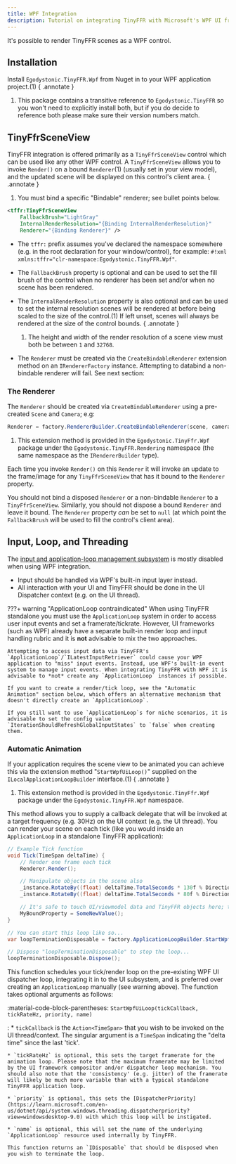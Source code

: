 ```yaml
---
title: WPF Integration
description: Tutorial on integrating TinyFFR with Microsoft's WPF UI framework.
---
```


It's possible to render TinyFFR scenes as a WPF control.

## Installation

Install `Egodystonic.TinyFFR.Wpf` from Nuget in to your WPF application project.(1)
{ .annotate }

1. This package contains a transitive reference to `Egodystonic.TinyFFR` so you won't need to explicitly install both, but if you do decide to reference both please make sure their version numbers match.

## TinyFfrSceneView

TinyFFR integration is offered primarily as a `TinyFfrSceneView` control which can be used like any other WPF control. A `TinyFfrSceneView` allows you to invoke `Render()` on a bound `Renderer`(1) (usually set in your view model), and the updated scene will be displayed on this control's client area.
{ .annotate }

1. You must bind a specific "Bindable" renderer; see bullet points below.

```xml
<tffr:TinyFfrSceneView
    FallbackBrush="LightGray"
    InternalRenderResolution="{Binding InternalRenderResolution}"
    Renderer="{Binding Renderer}" />
```

* The `tffr:` prefix assumes you've declared the namespace somewhere (e.g. in the root declaration for your window/control), for example: `#!xml xmlns:tffr="clr-namespace:Egodystonic.TinyFFR.Wpf"`.

* The `FallbackBrush` property is optional and can be used to set the fill brush of the control when no renderer has been set and/or when no scene has been rendered.

* The `InternalRenderResolution` property is also optional and can be used to set the internal resolution scenes will be rendered at before being scaled to the size of the control.(1) If left unset, scenes will always be rendered at the size of the control bounds.
	{ .annotate }

	1. The height and width of the render resolution of a scene view must both be between `1` and `32768`.

* The `Renderer` must be created via the `CreateBindableRenderer` extension method on an `IRendererFactory` instance. Attempting to databind a non-bindable renderer will fail. See next section:

### The Renderer

The `Renderer` should be created via `CreateBindableRenderer` using a pre-created `Scene` and `Camera`; e.g:

```csharp 
Renderer = factory.RendererBuilder.CreateBindableRenderer(scene, camera, factory.ResourceAllocator); // (1)!
```

1. This extension method is provided in the `Egodystonic.TinyFfr.Wpf` package under the `Egodystonic.TinyFFR.Rendering` namespace (the same namespace as the `IRendererBuilder` type).

Each time you invoke `Render()` on this `Renderer` it will invoke an update to the frame/image for any `TinyFfrSceneView` that has it bound to the `Renderer` property.

You should not bind a disposed `Renderer` or a non-bindable `Renderer` to a `TinyFfrSceneView`. Similarly, you should not dispose a bound `Renderer` and leave it bound. The `Renderer` property *can* be set to `null` (at which point the `FallbackBrush` will be used to fill the control's client area).

## Input, Loop, and Threading

The [input and application-loop management subsystem](/concepts/input.md) is mostly disabled when using WPF integration. 

* Input should be handled via WPF's built-in input layer instead.
* All interaction with your UI and TinyFFR should be done in the UI Dispatcher context (e.g. on the UI thread).

???+ warning "ApplicationLoop contraindicated"
	When using TinyFFR standalone you must use the `ApplicationLoop` system in order to access user input events and set a framerate/tickrate. However, UI frameworks (such as WPF) already have a separate built-in render loop and input handling rubric and it is **not** advisable to mix the two approaches. 
	
	Attempting to access input data via TinyFFR's `ApplicationLoop`/`ILatestInputRetriever` could cause your WPF application to "miss" input events. Instead, use WPF's built-in event system to manage input events. When integrating TinyFFR with WPF it is advisable to *not* create any `ApplicationLoop` instances if possible.

	If you want to create a render/tick loop, see the "Automatic Animation" section below, which offers an alternative mechanism that doesn't directly create an `ApplicationLoop`.

	If you still want to use `ApplicationLoop`s for niche scenarios, it is advisable to set the config value `IterationShouldRefreshGlobalInputStates` to `false` when creating them.

### Automatic Animation

If your application requires the scene view to be animated you can achieve this via the extension method "`StartWpfUiLoop()`" supplied on the `ILocalApplicationLoopBuilder` interface.(1)
{ .annotate }

1. This extension method is provided in the `Egodystonic.TinyFfr.Wpf` package under the `Egodystonic.TinyFFR.Wpf` namespace.

This method allows you to supply a callback delegate that will be invoked at a target frequency (e.g. 30Hz) on the UI context (e.g. the UI thread). You can render your scene on each tick (like you would inside an `ApplicationLoop` in a standalone TinyFFR application):

```csharp
// Example Tick function
void Tick(TimeSpan deltaTime) {
	// Render one frame each tick
	Renderer.Render();

	// Manipulate objects in the scene also
	_instance.RotateBy((float) deltaTime.TotalSeconds * 130f % Direction.Up);
	_instance.RotateBy((float) deltaTime.TotalSeconds * 80f % Direction.Right);

	// It's safe to touch UI/viewmodel data and TinyFFR objects here; this function is guaranteed to be executed on the UI context
	MyBoundProperty = SomeNewValue();
}

// You can start this loop like so...
var loopTerminationDisposable = factory.ApplicationLoopBuilder.StartWpfUiLoop(Tick);

// Dispose "loopTerminationDisposable" to stop the loop...
loopTerminationDisposable.Dispose();
```

This function schedules your tick/render loop on the pre-existing WPF UI dispatcher loop, integrating it in to the UI subsystem, and is preferred over creating an `ApplicationLoop` manually (see warning above). The function takes optional arguments as follows:

<span class="def-icon">:material-code-block-parentheses:</span> `StartWpfUiLoop(tickCallback, tickRateHz, priority, name)`

:   * `tickCallback` is the `Action<TimeSpan>` that you wish to be invoked on the UI thread/context. The singular argument is a `TimeSpan` indicating the "delta time" since the last 'tick'.

	* `tickRateHz` is optional, this sets the target framerate for the animation loop. Please note that the maximum framerate may be limited by the UI framework compositor and/or dispatcher loop mechanism. You should also note that the 'consistency' (e.g. jitter) of the framerate will likely be much more variable than with a typical standalone TinyFFR application loop.

	* `priority` is optional, this sets the [DispatcherPriority](https://learn.microsoft.com/en-us/dotnet/api/system.windows.threading.dispatcherpriority?view=windowsdesktop-9.0) with which this loop will be instigated.

	* `name` is optional, this will set the name of the underlying `ApplicationLoop` resource used internally by TinyFFR.

	This function returns an `IDisposable` that should be disposed when you wish to terminate the loop.